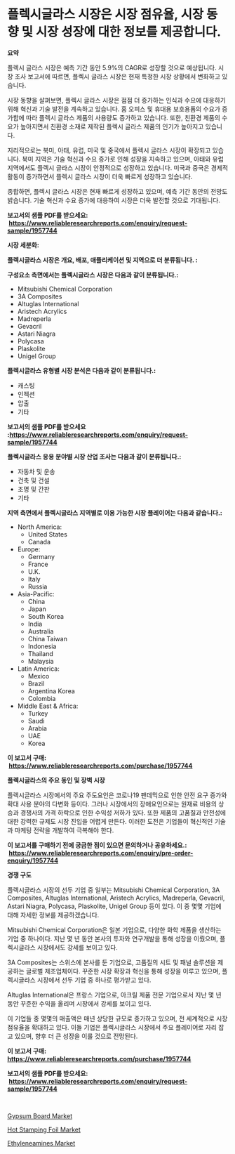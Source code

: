 <p><h1>플렉시글라스 시장은 시장 점유율, 시장 동향 및 시장 성장에 대한 정보를 제공합니다.</h1></p><p><strong>요약</strong></p>
<p><p>플렉시 글라스 시장은 예측 기간 동안 5.9%의 CAGR로 성장할 것으로 예상됩니다. 시장 조사 보고서에 따르면, 플렉시 글라스 시장은 현재 특정한 시장 상황에서 변화하고 있습니다. </p><p>시장 동향을 살펴보면, 플렉시 글라스 시장은 점점 더 증가하는 인식과 수요에 대응하기 위해 혁신과 기술 발전을 계속하고 있습니다. 홈 오피스 및 휴대용 보호용품의 수요가 증가함에 따라 플렉시 글라스 제품의 사용량도 증가하고 있습니다. 또한, 친환경 제품의 수요가 높아지면서 친환경 소재로 제작된 플렉시 글라스 제품의 인기가 높아지고 있습니다.</p><p>지리적으로는 북미, 아태, 유럽, 미국 및 중국에서 플렉시 글라스 시장이 확장되고 있습니다. 북미 지역은 기술 혁신과 수요 증가로 인해 성장을 지속하고 있으며, 아태와 유럽 지역에서도 플렉시 글라스 시장이 안정적으로 성장하고 있습니다. 미국과 중국은 경제적 활동이 증가하면서 플렉시 글라스 시장이 더욱 빠르게 성장하고 있습니다.</p><p>종합하면, 플렉시 글라스 시장은 현재 빠르게 성장하고 있으며, 예측 기간 동안의 전망도 밝습니다. 기술 혁신과 수요 증가에 대응하여 시장은 더욱 발전할 것으로 기대됩니다.</p></p>
<p><strong>보고서의 샘플 PDF를 받으세요: &nbsp;<a href="https://www.reliableresearchreports.com/enquiry/request-sample/1957744">https://www.reliableresearchreports.com/enquiry/request-sample/1957744</a></strong></p>
<p><strong>시장 세분화:</strong></p>
<p><strong> 플렉시글라스 시장은 개요, 배포, 애플리케이션 및 지역으로 더 분류됩니다. :</strong></p>
<p><strong>구성요소 측면에서는 플렉시글라스 시장은 다음과 같이 분류됩니다.:</strong></p>
<p><ul><li>Mitsubishi Chemical Corporation</li><li>3A Composites</li><li>Altuglas International</li><li>Aristech Acrylics</li><li>Madreperla</li><li>Gevacril</li><li>Astari Niagra</li><li>Polycasa</li><li>Plaskolite</li><li>Unigel Group</li></ul></p>
<p><strong> 플렉시글라스 유형별 시장 분석은 다음과 같이 분류됩니다.:</strong></p>
<p><ul><li>캐스팅</li><li>인젝션</li><li>압출</li><li>기타</li></ul></p>
<p><strong>보고서의 샘플 PDF를 받으세요 :<a href="https://www.reliableresearchreports.com/enquiry/request-sample/1957744">https://www.reliableresearchreports.com/enquiry/request-sample/1957744</a></strong></p>
<p><strong> 플렉시글라스 응용 분야별 시장 산업 조사는 다음과 같이 분류됩니다.:</strong></p>
<p><ul><li>자동차 및 운송</li><li>건축 및 건설</li><li>조명 및 간판</li><li>기타</li></ul></p>
<p><strong>지역 측면에서 플렉시글라스 지역별로 이용 가능한 시장 플레이어는 다음과 같습니다.:</strong></p>
<p><ul>
    <li>
        North America:
        <ul>
            <li>United States</li>
            <li>Canada</li>
        </ul>
    </li>
    <li>
        Europe:
        <ul>
            <li>Germany</li>
            <li>France</li>
            <li>U.K.</li>
            <li>Italy</li>
            <li>Russia</li>
        </ul>
    </li>
    <li>
        Asia-Pacific:
        <ul>
            <li>China</li>
            <li>Japan</li>
            <li>South Korea</li>
            <li>India</li>
            <li>Australia</li>
            <li>China Taiwan</li>
            <li>Indonesia</li>
            <li>Thailand</li>
            <li>Malaysia</li>
        </ul>
    </li>
    <li>
        Latin America:
        <ul>
            <li>Mexico</li>
            <li>Brazil</li>
            <li>Argentina Korea</li>
            <li>Colombia</li>
        </ul>
    </li>
    <li>
        Middle East & Africa:
        <ul>
            <li>Turkey</li>
            <li>Saudi</li>
            <li>Arabia</li>
            <li>UAE</li>
            <li>Korea</li>
        </ul>
    </li>
    </ul></p>
<p><strong>이 보고서 구매: &nbsp;<a href="https://www.reliableresearchreports.com/purchase/1957744">https://www.reliableresearchreports.com/purchase/1957744</a></strong></p>
<p><strong>플렉시글라스의 주요 동인 및 장벽 시장</strong></p>
<p><p>플렉시글라스 시장에서의 주요 주도요인은 코로나19 팬데믹으로 인한 안전 요구 증가와 확대 사용 분야의 다변화 등이다. 그러나 시장에서의 장애요인으로는 원재료 비용의 상승과 경쟁사의 가격 하락으로 인한 수익성 저하가 있다. 또한 제품의 고품질과 안전성에 대한 강력한 규제도 시장 진입을 어렵게 만든다. 이러한 도전은 기업들이 혁신적인 기술과 마케팅 전략을 개발하여 극복해야 한다.</p></p>
<p><strong>이 보고서를 구매하기 전에 궁금한 점이 있으면 문의하거나 공유하세요.: &nbsp;<a href="https://www.reliableresearchreports.com/enquiry/pre-order-enquiry/1957744">https://www.reliableresearchreports.com/enquiry/pre-order-enquiry/1957744</a></strong></p>
<p><strong>경쟁 구도</strong></p>
<p><p>플렉시글라스 시장의 선두 기업 중 일부는 Mitsubishi Chemical Corporation, 3A Composites, Altuglas International, Aristech Acrylics, Madreperla, Gevacril, Astari Niagra, Polycasa, Plaskolite, Unigel Group 등이 있다. 이 중 몇몇 기업에 대해 자세한 정보를 제공하겠습니다.</p><p>Mitsubishi Chemical Corporation은 일본 기업으로, 다양한 화학 제품을 생산하는 기업 중 하나이다. 지난 몇 년 동안 본사의 투자와 연구개발을 통해 성장을 이뤘으며, 플렉시글라스 시장에서도 강세를 보이고 있다.</p><p>3A Composites는 스위스에 본사를 둔 기업으로, 고품질의 시트 및 패널 솔루션을 제공하는 글로벌 제조업체이다. 꾸준한 시장 확장과 혁신을 통해 성장을 이루고 있으며, 플렉시글라스 시장에서 선두 기업 중 하나로 평가받고 있다.</p><p>Altuglas International은 프랑스 기업으로, 아크릴 제품 전문 기업으로서 지난 몇 년 동안 꾸준한 수익을 올리며 시장에서 강세를 보이고 있다.</p><p>이 기업들 중 몇몇의 매출액은 매년 상당한 규모로 증가하고 있으며, 전 세계적으로 시장 점유율을 확대하고 있다. 이들 기업은 플렉시글라스 시장에서 주요 플레이어로 자리 잡고 있으며, 향후 더 큰 성장을 이룰 것으로 전망된다.</p></p>
<p><strong>이 보고서 구매: &nbsp; <a href="https://www.reliableresearchreports.com/purchase/1957744">https://www.reliableresearchreports.com/purchase/1957744</a></strong></p>
<p><strong>보고서의 샘플 PDF를 받으세요: &nbsp;<a href="https://www.reliableresearchreports.com/enquiry/request-sample/1957744">https://www.reliableresearchreports.com/enquiry/request-sample/1957744</a></strong><strong></strong></p>
<p>&nbsp;</p>
<p><p><a href="https://funky-papaya-cf4.notion.site/Gypsum-Board-Market-Offer-Valuable-Insights-into-Market-Size-Market-Share-Market-Trends-and-Proje-0f313e09b5c0482a95922bbb263bb02e">Gypsum Board Market</a></p><p><a href="https://confirmed-shield-e13.notion.site/Hot-Stamping-Foil-Market-Size-Market-Share-and-Global-Market-Analysis-Report-2024-2031-9801ba2ed185492dbb719eb070e8607d">Hot Stamping Foil Market</a></p><p><a href="https://sore-arch-6db.notion.site/Ethyleneamines-Market-Offers-Provide-Insightful-Data-for-the-Time-Period-from-2024-to-2031-and-also--587f4c4ac52645b09fb102f3ac56c042">Ethyleneamines Market</a></p></p>